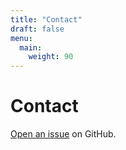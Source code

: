```yaml
---
title: "Contact"
draft: false
menu:
  main:
    weight: 90
---
```


# Contact

[Open an issue](https://github.com/poacs/hugo-mock-landing-page-autodeployed/issues/new) on GitHub.
